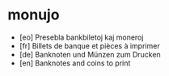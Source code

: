 # monujo
- [eo] Presebla bankbiletoj kaj moneroj
- [fr] Billets de banque et pièces à imprimer
- [de] Banknoten und Münzen zum Drucken
- [en] Banknotes and coins to print
